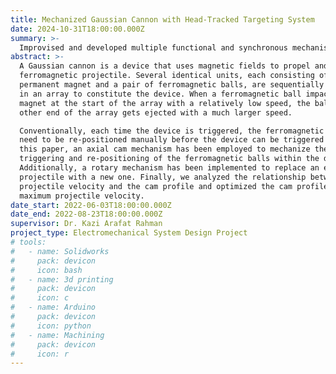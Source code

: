 ```yaml
---
title: Mechanized Gaussian Cannon with Head-Tracked Targeting System
date: 2024-10-31T18:00:00.000Z
summary: >-
  Improvised and developed multiple functional and synchronous mechanisms to mechanically and sequentially shoot, reload and reset a Gaussian cannon.
abstract: >-
  A Gaussian cannon is a device that uses magnetic fields to propel and shoot a
  ferromagnetic projectile. Several identical units, each consisting of a fixed
  permanent magnet and a pair of ferromagnetic balls, are sequentially arranged
  in an array to constitute the device. When a ferromagnetic ball impacts the
  magnet at the start of the array with a relatively low speed, the ball at the
  other end of the array gets ejected with a much larger speed.

  Conventionally, each time the device is triggered, the ferromagnetic balls
  need to be re-positioned manually before the device can be triggered again. In
  this paper, an axial cam mechanism has been employed to mechanize the
  triggering and re-positioning of the ferromagnetic balls within the device.
  Additionally, a rotary mechanism has been implemented to replace an ejected
  projectile with a new one. Finally, we analyzed the relationship between the
  projectile velocity and the cam profile and optimized the cam profile for the
  maximum projectile velocity.
date_start: 2022-06-03T18:00:00.000Z
date_end: 2022-08-23T18:00:00.000Z
supervisor: Dr. Kazi Arafat Rahman
project_type: Electromechanical System Design Project
# tools:
#   - name: Solidworks
#     pack: devicon
#     icon: bash
#   - name: 3d printing
#     pack: devicon
#     icon: c
#   - name: Arduino
#     pack: devicon
#     icon: python
#   - name: Machining
#     pack: devicon
#     icon: r
---
```



